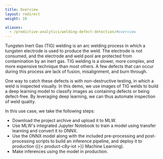 ```yaml
---
title: Overview
layout: redirect
weight: 10

aliases:
  - /predictive-analytics/welding-defect-detection/#overview
---
```


Tungsten Inert Gas (TIG) welding is an arc welding process in which a tungsten electrode is used to produce the weld. The electrode is not consumed, and the electrode and weld pool are protected from contamination by an inert gas. TIG welding is a slower, more complex, and more expensive technique than most others. A few defects that can occur during this process are lack of fusion, misalignment, and burn through. 

One way to catch these defects is with non-destructive testing, in which a weld is inspected visually. In this demo, we use images of TIG welds to build a deep learning model to classify images as containing defects or being defect-free. By leveraging deep learning, we can thus automate inspection of weld quality.

In this use case, we take the following steps:

* Download the project archive and upload it to MLW.
* Use MLW's integrated Jupyter Notebook to train a model using transfer learning and convert it to ONNX.
* Use the ONNX model along with the included pre-processing and post-processing scripts to build an inference pipeline, and deploy it to production ({{< product-c8y-iot >}} Machine Learning).
* Make inferences using the model in production.